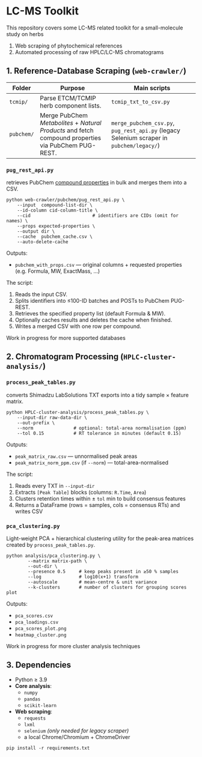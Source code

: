 # LC-MS Toolkit

This repository covers some LC-MS related toolkit for a small-molecule study on herbs
1. Web scraping of phytochemical references
2. Automated processing of raw HPLC/LC-MS chromatograms

## 1. Reference-Database Scraping (`web-crawler/`)

| Folder | Purpose | Main scripts |
| ------ | ------- | ------------ |
| `tcmip/`  | Parse ETCM/TCMIP herb component lists. | `tcmip_txt_to_csv.py` |
| `pubchem/`| Merge PubChem *Metabolites* + *Natural Products* and fetch compound properties via PubChem PUG-REST. | `merge_pubchem_csv.py`, `pug_rest_api.py`  (legacy Selenium scraper in `pubchem/legacy/`) |

### `pug_rest_api.py`  
retrieves PubChem [compound properties](https://pubchem.ncbi.nlm.nih.gov/docs/pug-rest#section=Compound-Property-Tables) in bulk and merges them into a CSV.

```
python web-crawler/pubchem/pug_rest_api.py \
    --input  compound-list-dir \
    --id-column cid-column-title \
    --cid                       # identifiers are CIDs (omit for names) \
    --props expected-properties \
    --output dir \
    --cache  pubchem_cache.csv \
    --auto-delete-cache
```

Outputs:

* `pubchem_with_props.csv` — original columns + requested properties  
  (e.g. Formula, MW, ExactMass, …)

The script:

1. Reads the input CSV.  
2. Splits identifiers into ≤100-ID batches and POSTs to PubChem PUG-REST.  
3. Retrieves the specified property list (default Formula & MW).  
4. Optionally caches results and deletes the cache when finished.  
5. Writes a merged CSV with one row per compound.

Work in progress for more supported databases

## 2. Chromatogram Processing (`HPLC-cluster-analysis/`)

### `process_peak_tables.py` 
converts Shimadzu LabSolutions TXT exports into a tidy sample × feature matrix.

```
python HPLC-cluster-analysis/process_peak_tables.py \
    --input-dir raw-data-dir \
    --out-prefix \
    --norm               # optional: total-area normalisation (ppm)
    --tol 0.15           # RT tolerance in minutes (default 0.15)
```

Outputs:

* `peak_matrix_raw.csv`   — unnormalised peak areas  
* `peak_matrix_norm_ppm.csv` (if `--norm`)   — total-area-normalised  

The script:

1. Reads every TXT in `--input-dir`
2. Extracts `[Peak Table]` blocks (columns: `R.Time`, `Area`)
3. Clusters retention times within ± `tol` min to build consensus features
4. Returns a DataFrame (rows = samples, cols = consensus RTs) and writes CSV

### `pca_clustering.py`

Light-weight PCA + hierarchical clustering utility for the peak-area matrices created by `process_peak_tables.py`.

```
python analysis/pca_clustering.py \
        --matrix matrix-path \
        --out-dir \
        --presence 0.5     # keep peaks present in ≥50 % samples
        --log              # log10(x+1) transform
        --autoscale        # mean-centre & unit variance
        --k-clusters       # number of clusters for grouping scores plot
```

Outputs: 
* `pca_scores.csv`
* `pca_loadings.csv`
* `pca_scores_plot.png`
* `heatmap_cluster.png`

Work in progress for more cluster analysis techniques

## 3. Dependencies

* Python ≥ 3.9  
* **Core analysis**: 
    - `numpy`
    - `pandas`  
    - `scikit-learn`
* **Web scraping**: 
    - `requests`
    - `lxml`
    - `selenium`   *(only needed for legacy scraper)*
    - a local Chrome/Chromium + ChromeDriver

```
pip install -r requirements.txt        
```
